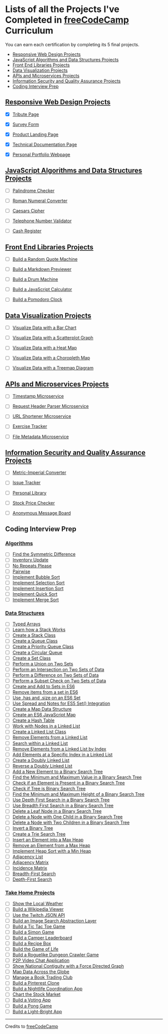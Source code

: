 # Lists of all the Projects I've Completed in [freeCodeCamp](https://www.freecodecamp.org/) Curriculum

You can earn each certification by completing its 5 final projects.

- [Responsive Web Design Projects](#responsive-web-design-projects)
- [JavaScript Algorithms and Data Structures Projects](#javascript-algorithms-and-data-structures-projects)
- [Front End Libraries Projects](#front-end-libraries-projects)
- [Data Visualization Projects](#data-visualization-projects)
- [APIs and Microservices Projects](#apis-and-microservices-projects)
- [Information Security and Quality Assurance Projects](#information-security-and-quality-assurance-projects)
- [Coding Interview Prep](#coding-interview-prep)


## [Responsive Web Design Projects](https://www.freecodecamp.org/learn/responsive-web-design/responsive-web-design-projects/)

- [x] [Tribute Page](tribute-page)
- [x] [Survey Form](survey-form)
- [x] [Product Landing Page](product-landing-page)
- [x] [Technical Documentation Page](technical-documentation-page)
- [x] [Personal Portfolio Webpage](personal-portfolio-webpage)


## [JavaScript Algorithms and Data Structures Projects](https://www.freecodecamp.org/learn/javascript-algorithms-and-data-structures/javascript-algorithms-and-data-structures-projects/)

- [ ] [Palindrome Checker]()
- [ ] [Roman Numeral Converter]()
- [ ] [Caesars Cipher]()
- [ ] [Telephone Number Validator]()
- [ ] [Cash Register]()


## [Front End Libraries Projects](https://www.freecodecamp.org/learn/front-end-libraries/front-end-libraries-projects/)

- [ ] [Build a Random Quote Machine]()
- [ ] [Build a Markdown Previewer]()
- [ ] [Build a Drum Machine]()
- [ ] [Build a JavaScript Calculator]()
- [ ] [Build a Pomodoro Clock]()


## [Data Visualization Projects](https://www.freecodecamp.org/learn/data-visualization/data-visualization-projects/)

- [ ] [Visualize Data with a Bar Chart]()
- [ ] [Visualize Data with a Scatterplot Graph]()
- [ ] [Visualize Data with a Heat Map]()
- [ ] [Visualize Data with a Choropleth Map]()
- [ ] [Visualize Data with a Treemap Diagram]()


## [APIs and Microservices Projects](https://www.freecodecamp.org/learn/apis-and-microservices/apis-and-microservices-projects/)

- [ ] [Timestamp Microservice]()
- [ ] [Request Header Parser Microservice]()
- [ ] [URL Shortener Microservice]()
- [ ] [Exercise Tracker]()
- [ ] [File Metadata Microservice]()


## [Information Security and Quality Assurance Projects](https://www.freecodecamp.org/learn/information-security-and-quality-assurance/information-security-and-quality-assurance-projects/)

- [ ] [Metric-Imperial Converter]()
- [ ] [Issue Tracker]()
- [ ] [Personal Library]()
- [ ] [Stock Price Checker]()
- [ ] [Anonymous Message Board]()


## Coding Interview Prep 

### [Algorithms](https://www.freecodecamp.org/learn/coding-interview-prep/algorithms/)

- [ ] [Find the Symmetric Difference]()
- [ ] [Inventory Update]()
- [ ] [No Repeats Please]()
- [ ] [Pairwise]()
- [ ] [Implement Bubble Sort]()
- [ ] [Implement Selection Sort]()
- [ ] [Implement Insertion Sort]()
- [ ] [Implement Quick Sort]()
- [ ] [Implement Merge Sort]()

### [Data Structures](https://www.freecodecamp.org/learn/coding-interview-prep/data-structures/)

- [ ] [Typed Arrays]()
- [ ] [Learn how a Stack Works]()
- [ ] [Create a Stack Class]()
- [ ] [Create a Queue Class]()
- [ ] [Create a Priority Queue Class]()
- [ ] [Create a Circular Queue]()
- [ ] [Create a Set Class]()
- [ ] [Perform a Union on Two Sets]()
- [ ] [Perform an Intersection on Two Sets of Data]()
- [ ] [Perform a Difference on Two Sets of Data]()
- [ ] [Perform a Subset Check on Two Sets of Data]()
- [ ] [Create and Add to Sets in ES6]()
- [ ] [Remove items from a set in ES6]()
- [ ] [Use .has and .size on an ES6 Set]()
- [ ] [Use Spread and Notes for ES5 Set() Integration]()
- [ ] [Create a Map Data Structure]()
- [ ] [Create an ES6 JavaScript Map]()
- [ ] [Create a Hash Table]()
- [ ] [Work with Nodes in a Linked List]()
- [ ] [Create a Linked List Class]()
- [ ] [Remove Elements from a Linked List]()
- [ ] [Search within a Linked List]()
- [ ] [Remove Elements from a Linked List by Index]()
- [ ] [Add Elements at a Specific Index in a Linked List]()
- [ ] [Create a Doubly Linked List]()
- [ ] [Reverse a Doubly Linked List]()
- [ ] [Add a New Element to a Binary Search Tree]()
- [ ] [Find the Minimum and Maximum Value in a Binary Search Tree]()
- [ ] [Check if an Element is Present in a Binary Search Tree]()
- [ ] [Check if Tree is Binary Search Tree]()
- [ ] [Find the Minimum and Maximum Height of a Binary Search Tree]()
- [ ] [Use Depth First Search in a Binary Search Tree]()
- [ ] [Use Breadth First Search in a Binary Search Tree]()
- [ ] [Delete a Leaf Node in a Binary Search Tree]()
- [ ] [Delete a Node with One Child in a Binary Search Tree]()
- [ ] [Delete a Node with Two Children in a Binary Search Tree]()
- [ ] [Invert a Binary Tree]()
- [ ] [Create a Trie Search Tree]()
- [ ] [Insert an Element into a Max Heap]()
- [ ] [Remove an Element from a Max Heap]()
- [ ] [Implement Heap Sort with a Min Heap]()
- [ ] [Adjacency List]()
- [ ] [Adjacency Matrix]()
- [ ] [Incidence Matrix]()
- [ ] [Breadth-First Search]()
- [ ] [Depth-First Search]()

### [Take Home Projects](https://www.freecodecamp.org/learn/coding-interview-prep/take-home-projects/)

- [ ] [Show the Local Weather]()
- [ ] [Build a Wikipedia Viewer]()
- [ ] [Use the Twitch JSON API]()
- [ ] [Build an Image Search Abstraction Layer]()
- [ ] [Build a Tic Tac Toe Game]()
- [ ] [Build a Simon Game]()
- [ ] [Build a Camper Leaderboard]()
- [ ] [Build a Recipe Box]()
- [ ] [Build the Game of Life]()
- [ ] [Build a Roguelike Dungeon Crawler Game]()
- [ ] [P2P Video Chat Application]()
- [ ] [Show National Contiguity with a Force Directed Graph]()
- [ ] [Map Data Across the Globe]()
- [ ] [Manage a Book Trading Club]()
- [ ] [Build a Pinterest Clone]()
- [ ] [Build a Nightlife Coordination App]()
- [ ] [Chart the Stock Market]()
- [ ] [Build a Voting App]()
- [ ] [Build a Pong Game]()
- [ ] [Build a Light-Bright App]()

---

Credits to [freeCodeCamp](https://www.freecodecamp.org/)
